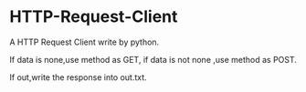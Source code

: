 HTTP-Request-Client
===================

A HTTP Request Client write by python.

If data is none,use method as GET,
if data is not none ,use method as POST.

If out,write the response into out.txt.